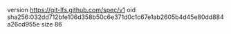 version https://git-lfs.github.com/spec/v1
oid sha256:032dd712bfe106d358b50c6e371d0c1c67e1ab2605b4d45e80dd884a26cd955e
size 86

